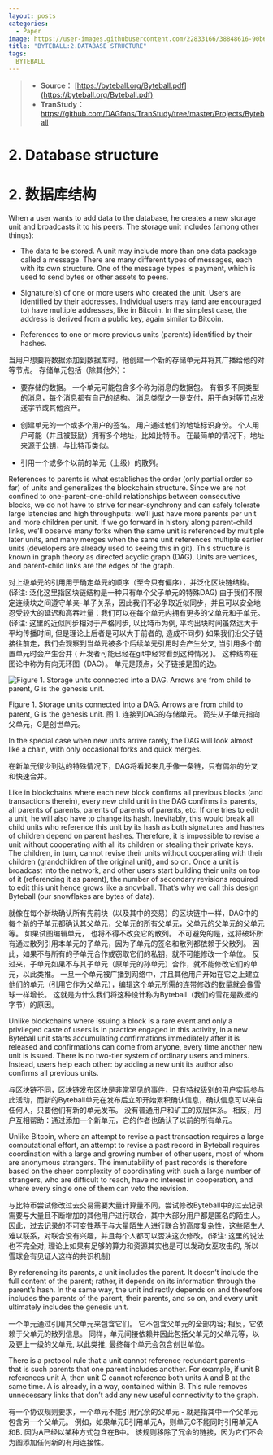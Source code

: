 ```yaml
---
layout: posts
categories:
  - Paper
image: https://user-images.githubusercontent.com/22833166/38848616-90b68176-423a-11e8-87e1-0287b5ed15e6.png
title: "BYTEBALL:2.DATABASE STRUCTURE"
tags:
  BYTEBALL
---
```

>* **Source：** [https://byteball.org/Byteball.pdf](https://byteball.org/Byteball.pdf)  
>* **TranStudy：** [https://github.com/DAGfans/TranStudy/tree/master/Projects/Byteball
](https://github.com/DAGfans/TranStudy/tree/master/Projects/Byteball)

# 2. Database structure
# 2. 数据库结构

When a user wants to add data to the database, he creates a new storage unit and broadcasts it to his peers. 
The storage unit includes (among other things):

* The data to be stored. A unit may include more than one data package called a message. There are many different types of messages, each with its own structure. One of the message types is payment, which is used to send bytes or other assets to peers.

* Signature(s) of one or more users who created the unit. Users are identified by their addresses. Individual users may (and are encouraged to) have multiple addresses, like in Bitcoin. In the simplest case, the address is derived from a public key, again similar to Bitcoin.

* References to one or more previous units (parents) identified by their hashes.

当用户想要将数据添加到数据库时，他创建一个新的存储单元并将其广播给他的对等节点。 
存储单元包括（除其他外）：

* 要存储的数据。 一个单元可能包含多个称为消息的数据包。 有很多不同类型的消息，每个消息都有自己的结构。 消息类型之一是支付，用于向对等节点发送字节或其他资产。

* 创建单元的一个或多个用户的签名。 用户通过他们的地址标识身份。 个人用户可能（并且被鼓励）拥有多个地址，比如比特币。 在最简单的情况下，地址来源于公钥，与比特币类似。

* 引用一个或多个以前的单元（上级）的散列。



References to parents is what establishes the order (only partial order so far) of units and generalizes the blockchain structure. 
Since we are not confined to one-parent–one-child relationships between consecutive blocks, we do not have to strive for near-synchrony and can safely tolerate large latencies and high throughputs: we’ll just have more parents per unit and more children per unit. 
If we go forward in history along parent-child links, we’ll observe many forks when the same unit is referenced by multiple later units, and many merges when the same unit references multiple earlier units (developers are already used to seeing this in git). 
This structure is known in graph theory as directed acyclic graph (DAG). 
Units are vertices, and parent-child links are the edges of the graph.

对上级单元的引用用于确定单元的顺序（至今只有偏序），并泛化区块链结构。 (译注: 泛化这里指区块链结构是一种只有单个父子单元的特殊DAG)
由于我们不限定连续块之间遵守单亲-单子关系，因此我们不必争取近似同步，并且可以安全地忍受较大的延迟和高吞吐量：我们可以在每个单元内拥有更多的父单元和子单元。 (译注: 这里的近似同步相对于严格同步, 以比特币为例, 平均出块时间虽然远大于平均传播时间, 但是理论上后者是可以大于前者的, 造成不同步)
如果我们沿父子链接往前走，我们会观察到当单元被多个后续单元引用时会产生分叉, 当引用多个前置单元时会产生合并 ( 开发者可能已经在git中经常看到这种情况 )。 
这种结构在图论中称为有向无环图（DAG）。 
单元是顶点，父子链接是图的边。

![Figure 1. Storage units connected into a DAG. Arrows are from child to parent, G is the genesis unit.](https://user-images.githubusercontent.com/22833166/39611663-fd2cb7d6-4f8b-11e8-99e6-983dec901ae3.png)

Figure 1. Storage units connected into a DAG. Arrows are from child to parent, G is the genesis unit.
图 1. 连接到DAG的存储单元。 箭头从子单元指向父单元，G是创世单元。


In the special case when new units arrive rarely, the DAG will look almost like a chain, with only occasional forks and quick merges.

在新单元很少到达的特殊情况下，DAG将看起来几乎像一条链，只有偶尔的分叉和快速合并。

Like in blockchains where each new block confirms all previous blocks (and transactions therein), every new child unit in the DAG confirms its parents, all parents of parents, parents of parents of parents, etc. 
If one tries to edit a unit, he will also have to change its hash. 
Inevitably, this would break all child units who reference this unit by its hash as both signatures and hashes of children depend on parent hashes. 
Therefore, it is impossible to revise a unit without cooperating with all its children or stealing their private keys. The children, in turn, cannot revise their units without cooperating with their children (grandchildren of the original unit), and so on. 
Once a unit is broadcast into the network, and other users start building their units on top of it (referencing it as parent), the number of secondary revisions required to edit this unit hence grows like a snowball. 
That’s why we call this design Byteball (our snowflakes are bytes of data).

就像在每个新块确认所有先前块（以及其中的交易）的区块链中一样，DAG中的每个新的子单元都确认其父单元，父单元的所有父单元，父单元的父单元的父单元等。
如果试图编辑单元， 也将不得不改变它的散列。 
不可避免的是，这将破坏所有通过散列引用本单元的子单元，因为子单元的签名和散列都依赖于父散列。 
因此，如果不与所有的子单元合作或窃取它们的私钥，就不可能修改一个单位。 
反过来，子单元如果不与其子单元（原单元的孙单元）合作，就不能修改它们的单元，以此类推。 
一旦一个单元被广播到网络中，并且其他用户开始在它之上建立他们的单元（引用它作为父单元），编辑这个单元所需的连带修改的数量就会像雪球一样增长。 
这就是为什么我们将这种设计称为Byteball（我们的雪花是数据的字节）的原因。

Unlike blockchains where issuing a block is a rare event and only a privileged caste of users is in practice engaged in this activity, in a new Byteball unit starts accumulating confirmations immediately after it is released and confirmations can come from anyone, every time another new unit is issued. 
There is no two-tier system of ordinary users and miners. 
Instead, users help each other: by adding a new unit its author also confirms all previous units.

与区块链不同，区块链发布区块是非常罕见的事件，只有特权级别的用户实际参与此活动，而新的Byteball单元在发布后立即开始累积确认信息，确认信息可以来自任何人，只要他们有新的单元发布。 
没有普通用户和矿工的双层体系。 
相反，用户互相帮助：通过添加一个新单元，它的作者也确认了以前的所有单元。

Unlike Bitcoin, where an attempt to revise a past transaction requires a large computational effort, an attempt to revise a past record in Byteball requires coordination with a large and growing number of other users, most of whom are anonymous strangers. 
The immutability of past records is therefore based on the sheer complexity of coordinating with such a large number of strangers, who are difficult to reach, have no interest in cooperation, and where every single one of them can veto the revision.

与比特币尝试修改过去交易需要大量计算量不同，尝试修改Byteball中的过去记录需要与大量且不断增加的其他用户进行联合，其中大部分用户都是匿名的陌生人。 
因此，过去记录的不可变性基于与大量陌生人进行联合的高度复杂性，这些陌生人难以联系，对联合没有兴趣，并且每个人都可以否决这次修改。(译注: 这里的说法也不完全对, 理论上如果有足够的算力和资源其实也是可以发动女巫攻击的, 所以雪球会有见证人这样的共识机制)

By referencing its parents, a unit includes the parent. 
It doesn’t include the full content of the parent; rather, it depends on its information through the parent’s hash. 
In the same way, the unit indirectly depends on and therefore includes the parents of the parent, their parents, and so on, and every unit ultimately includes the genesis unit.

一个单元通过引用其父单元来包含它们。 
它不包含父单元的全部内容; 相反，它依赖于父单元的散列信息。 
同样，单元间接依赖并因此包括父单元的父单元等，以及更上一级的父单元, 以此类推, 最终每个单元会包含创世单位。

There is a protocol rule that a unit cannot reference redundant parents – that is such parents that one parent includes another. 
For example, if unit B references unit A, then unit C cannot reference both units A and B at the same time. 
A is already, in a way, contained within B. 
This rule removes unnecessary links that don’t add any new useful connectivity to the graph.

有一个协议规则要求，一个单元不能引用冗余的父单元 - 就是指其中一个父单元包含另一个父单元。 
例如，如果单元B引用单元A，则单元C不能同时引用单元A和B. 
因为A已经以某种方式包含在B中。
该规则移除了冗余的链接，因为它们不会为图添加任何新的有用连接性。
